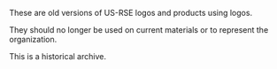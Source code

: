 These are old versions of US-RSE logos and products using logos.  

They should no longer be used on current materials or to represent the organization. 

This is a historical archive.